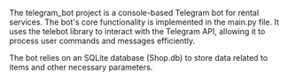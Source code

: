 The telegram_bot project is a console-based Telegram bot for rental services. The bot's core functionality is implemented in the main.py file. It uses the telebot library to interact with the Telegram API, allowing it to process user commands and messages efficiently.

The bot relies on an SQLite database (Shop.db) to store data related to items and other necessary parameters.
